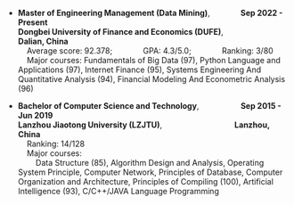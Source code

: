 - **Master of Engineering Management (Data Mining)**, &nbsp;&nbsp;&nbsp;&nbsp;&nbsp;&nbsp;&nbsp;&nbsp;&nbsp;&nbsp;&nbsp;&nbsp; **Sep 2022 - Present**  
  **Dongbei University of Finance and Economics (DUFE)**, &nbsp;&nbsp;&nbsp;&nbsp;&nbsp;&nbsp;&nbsp;&nbsp;&nbsp;&nbsp;&nbsp;&nbsp;&nbsp;&nbsp;&nbsp;&nbsp;&nbsp; **Dalian, China**  
  &nbsp;&nbsp;&nbsp;&nbsp;Average score: 92.378; &nbsp;&nbsp;&nbsp;&nbsp;&nbsp;&nbsp;&nbsp;&nbsp;&nbsp;&nbsp;&nbsp;&nbsp; GPA: 4.3/5.0; &nbsp;&nbsp;&nbsp;&nbsp;&nbsp;&nbsp;&nbsp;&nbsp;&nbsp;&nbsp;&nbsp;&nbsp; Ranking: 3/80  
  &nbsp;&nbsp;&nbsp;&nbsp;Major courses: Fundamentals of Big Data (97), Python Language and Applications (97), Internet Finance (95), Systems Engineering And Quantitative Analysis (94), Financial Modeling And Econometric Analysis (96)  

- **Bachelor of Computer Science and Technology**, &nbsp;&nbsp;&nbsp;&nbsp;&nbsp;&nbsp;&nbsp;&nbsp;&nbsp;&nbsp;&nbsp;&nbsp;&nbsp;&nbsp;&nbsp;&nbsp;&nbsp; **Sep 2015 - Jun 2019**  
  **Lanzhou Jiaotong University (LZJTU)**, &nbsp;&nbsp;&nbsp;&nbsp;&nbsp;&nbsp;&nbsp;&nbsp;&nbsp;&nbsp;&nbsp;&nbsp;&nbsp;&nbsp;&nbsp;&nbsp;&nbsp;&nbsp;&nbsp;&nbsp;&nbsp;&nbsp;&nbsp;&nbsp;&nbsp;&nbsp;&nbsp;&nbsp;&nbsp;&nbsp;&nbsp; **Lanzhou, China**  
  &nbsp;&nbsp;&nbsp;&nbsp;Ranking: 14/128  
  &nbsp;&nbsp;&nbsp;&nbsp;Major courses:  
  &nbsp;&nbsp;&nbsp;&nbsp;&nbsp;&nbsp;&nbsp;&nbsp;Data Structure (85), Algorithm Design and Analysis, Operating System Principle, Computer Network, Principles of Database, Computer Organization and Architecture, Principles of Compiling (100), Artificial Intelligence (93), C/C++/JAVA Language Programming  
